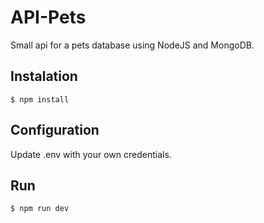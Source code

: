 # API-Pets

Small api for a pets database using NodeJS and MongoDB.

## Instalation

```
$ npm install
```

## Configuration

Update .env with your own credentials.

## Run

```
$ npm run dev
```
